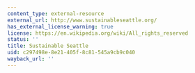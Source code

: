 ```yaml
---
content_type: external-resource
external_url: http://www.sustainableseattle.org/
has_external_license_warning: true
license: https://en.wikipedia.org/wiki/All_rights_reserved
status: ''
title: Sustainable Seattle
uid: c297498e-8e21-405f-8c81-545a9cb9c040
wayback_url: ''
---
```

